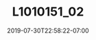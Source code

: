 ---
title: L1010151_02
date: 2019-07-30T22:58:22-07:00
draft: false
location: North Cascades, WA
img_url: https://d17enza3bfujl8.cloudfront.net/L1010151_02.jpg
original_fn: ""
tags:
- North Cascades, WA
- landscapes
- trees
- climbing

---